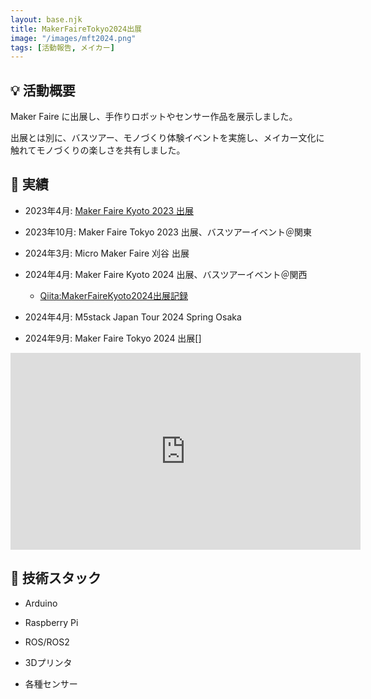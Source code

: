 ```yaml
---
layout: base.njk
title: MakerFaireTokyo2024出展
image: "/images/mft2024.png"
tags: [活動報告, メイカー]
---
```


## 💡 活動概要

Maker Faire に出展し、手作りロボットやセンサー作品を展示しました。

出展とは別に、バスツアー、モノづくり体験イベントを実施し、メイカー文化に触れてモノづくりの楽しさを共有しました。

## 🚀 実績

- 2023年4月: [Maker Faire Kyoto 2023 出展](https://makezine.jp/event/makers-mfk2023/m0050/)
- 2023年10月: Maker Faire Tokyo 2023 出展、バスツアーイベント＠関東
- 2024年3月: Micro Maker Faire 刈谷 出展
- 2024年4月: Maker Faire Kyoto 2024 出展、バスツアーイベント＠関西
  - [Qiita:MakerFaireKyoto2024出展記録](https://qiita.com/kiwsdiv/items/4262be9cfa8b1ace101f)

- 2024年4月: M5stack Japan Tour 2024 Spring Osaka
- 2024年9月: Maker Faire Tokyo 2024 出展[]

<iframe width="560" height="315" src="https://www.youtube.com/embed/DrWmxOWmHrE?si=foQVBVRdKZ0uQi9L" title="YouTube video player" frameborder="0" allow="accelerometer; autoplay; clipboard-write; encrypted-media; gyroscope; picture-in-picture; web-share" referrerpolicy="strict-origin-when-cross-origin" allowfullscreen></iframe>

## 🔧 技術スタック

- Arduino
- Raspberry Pi
- ROS/ROS2
- 3Dプリンタ  

- 各種センサー
